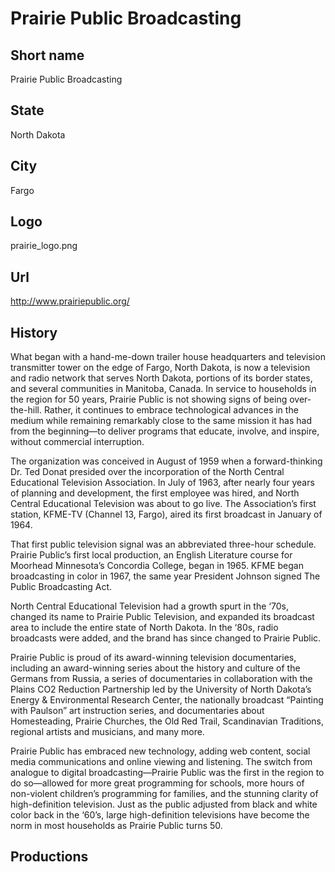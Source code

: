 # Prairie Public Broadcasting

## Short name

Prairie Public Broadcasting

## State

North Dakota

## City

Fargo

## Logo

prairie_logo.png

## Url

http://www.prairiepublic.org/

## History

What began with a hand-me-down trailer house headquarters and television
transmitter tower on the edge of Fargo, North Dakota, is now a television and
radio network that serves North Dakota, portions of its border states, and several
communities in Manitoba, Canada. In service to households in the region for 50
years, Prairie Public is not showing signs of being over-the-hill. Rather, it
continues to embrace technological advances in the medium while remaining remarkably
close to the same mission it has had from the beginning—to deliver programs that
educate, involve, and inspire, without commercial interruption. 

The organization
was conceived in August of 1959 when a forward-thinking Dr. Ted Donat presided
over the incorporation of the North Central Educational Television Association.
In July of 1963, after nearly four years of planning and development, the first
employee was hired, and North Central Educational Television was about to go live.
The Association’s first station, KFME-TV (Channel 13, Fargo), aired its first
broadcast in January of 1964.

That first public television signal was an abbreviated
three-hour schedule. Prairie Public’s first local production, an English Literature
course for Moorhead Minnesota’s Concordia College, began in 1965. KFME began broadcasting
in color in 1967, the same year President Johnson signed The Public Broadcasting
Act. 

North Central Educational Television had a growth spurt in the ‘70s, changed
its name to Prairie Public Television, and expanded its broadcast area to include
the entire state of North Dakota. In the ‘80s, radio broadcasts were added, and
the brand has since changed to Prairie Public.

Prairie Public is proud of its
award-winning television documentaries, including an award-winning series about
the history and culture of the Germans from Russia, a series of documentaries
in collaboration with the Plains CO2 Reduction Partnership led by the University
of North Dakota’s Energy & Environmental Research Center, the nationally broadcast
“Painting with Paulson” art instruction series, and documentaries about Homesteading,
Prairie Churches, the Old Red Trail, Scandinavian Traditions, regional artists
and musicians, and many more.

Prairie Public has embraced new technology, adding
web content, social media communications and online viewing and listening. The
switch from analogue to digital broadcasting—Prairie Public was the first in the
region to do so—allowed for more great programming for schools, more hours of
non-violent children’s programming for families, and the stunning clarity of high-definition
television. Just as the public adjusted from black and white color back in the
‘60’s, large high-definition televisions have become the norm in most households
as Prairie Public turns 50.


## Productions


